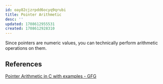 ```yaml
---
id: oay82cjzrpdd6ocyq9qrubi
title: Pointer Arithmetic
desc: ''
updated: 1708612955531
created: 1708612928310
---
```



Since pointers are numeric values, you can technically perform arithmetic operations on them.

## References

[Pointer Arithmetic in C with examples - GFG](https://www.geeksforgeeks.org/pointer-arithmetics-in-c-with-examples/)

